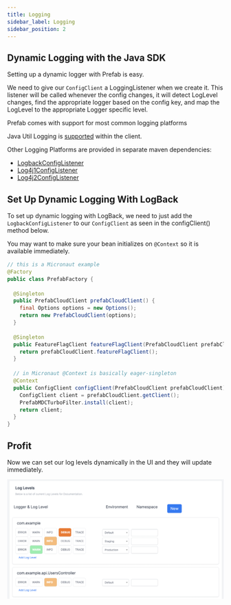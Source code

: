 ```yaml
---
title: Logging
sidebar_label: Logging
sidebar_position: 2
---
```


## Dynamic Logging with the Java SDK

Setting up a dynamic logger with Prefab is easy. 

We need to give our `ConfigClient` a LoggingListener when we create it. This listener will be called whenever the config changes, 
it will detect LogLevel changes, find the appropriate logger based on the config key, and map the LogLevel to the appropriate Logger specific level.

Prefab comes with support for most common logging platforms

Java Util Logging is [supported](https://github.com/prefab-cloud/prefab-cloud-java/blob/main/src/main/java/cloud/prefab/client/config/logging/JavaUtilLoggingConfigListener.java) within the client.

Other Logging Platforms are provided in separate maven dependencies:

- [LogbackConfigListener](https://github.com/prefab-cloud/prefab-cloud-java/tree/main/logback-listener)
- [Log4j1ConfigListener](https://github.com/prefab-cloud/prefab-cloud-java/tree/main/log4j-one-listener)
- [Log4j2ConfigListener](https://github.com/prefab-cloud/prefab-cloud-java/tree/main/log4j-two-listener)


## Set Up Dynamic Logging With LogBack

To set up dynamic logging with LogBack, we need to just add the `LogbackConfigListener` to our `ConfigClient` as seen in the configClient() method below.

You may want to make sure your bean initializes on `@Context` so it is available immediately.

```java
// this is a Micronaut example 
@Factory
public class PrefabFactory {
  
  @Singleton
  public PrefabCloudClient prefabCloudClient() {
    final Options options = new Options();
    return new PrefabCloudClient(options);
  }

  @Singleton
  public FeatureFlagClient featureFlagClient(PrefabCloudClient prefabCloudClient) {
    return prefabCloudClient.featureFlagClient();
  }

  // in Micronaut @Context is basically eager-singleton
  @Context
  public ConfigClient configClient(PrefabCloudClient prefabCloudClient) {
    ConfigClient client = prefabCloudClient.getClient();
    PrefabMDCTurboFilter.install(client);
    return client;
  }
}
```

## Profit

Now we can set our log levels dynamically in the UI and they will update immediately.

![example screenshot](/img/docs/server-sdks/log-levels-java.png)
